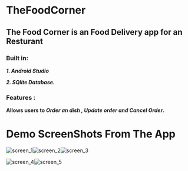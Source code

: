 
# TheFoodCorner
## The Food Corner is an Food Delivery app for an Resturant

### Built in:
***1. Android Studio***

***2. SQlite Database.***


### Features : 
**Allows users to _Order an dish , Update order and Cancel Order_.**

# Demo ScreenShots From The App

![screen_1](https://user-images.githubusercontent.com/83021173/137636801-b339f1cd-cdf7-403e-a135-faea598faf47.png)![screen_2](https://user-images.githubusercontent.com/83021173/137636852-66210d4d-6004-4c24-8cc5-5284d54d2f0c.png)![screen_3](https://user-images.githubusercontent.com/83021173/137636863-3a438a49-8840-4299-80ef-99fe358b408c.png)

![screen_4](https://user-images.githubusercontent.com/83021173/137636869-49060693-956f-4893-bc9c-3dbb42517ec6.png)![screen_5](https://user-images.githubusercontent.com/83021173/137636875-a5ed74e3-fee8-4677-aba9-f8ce44267e5a.png)







